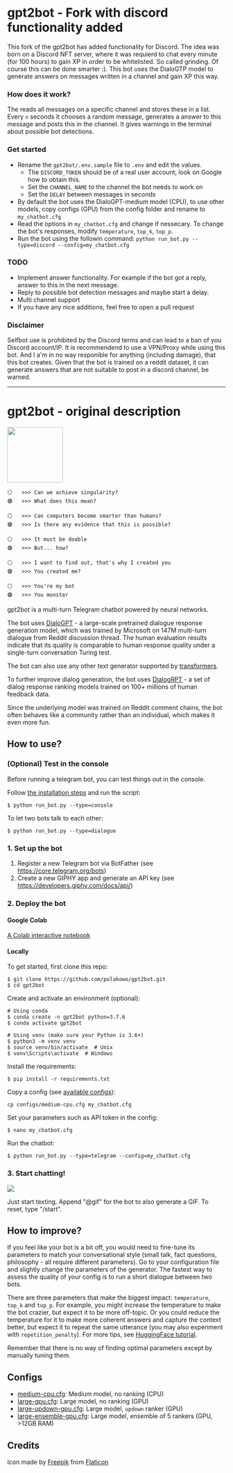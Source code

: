 # gpt2bot - Fork with discord functionality added
This fork of the gpt2bot has added functionality for Discord. The idea was born on a Discord NFT server, where it was requierd to chat every minute (for 100 hours) to gain XP in order to be whitelisted. So called grinding. Of course this can be done smarter :). This bot uses the DialoGTP model to generate answers on messages written in a channel and gain XP this way.

### How does it work?
The reads all messages on a specific channel and stores these in a list. Every `n` seconds it chooses a random message, generates a answer to this message and posts this in the channel. It gives warnings in the terminal about possible bot detections.


### Get started
- Rename the `gpt2bot/.env.sample` file to `.env` and edit the values. 
    - The `DISCORD_TOKEN` should be of a real user account, look on Google how to obtain this.
    - Set the `CHANNEL_NAME` to the channel the bot needs to work on
    - Set the `DELAY` between messages in seconds
- By default the bot uses the DialoGPT-medium model (CPU), to use other models, copy configs (GPU) from the config folder and rename to `my_chatbot.cfg`
- Read the options in `my_chatbot.cfg` and change if nessecary. To change the bot's responses, modify `temperature`, `top_k`, `top_p`.
- Run the bot using the followin command: `python run_bot.py --type=discord --config=my_chatbot.cfg`

### TODO
- Implement answer functionality. For example if the bot got a reply, answer to this in the next message.
- Reply to possible bot detection messages and maybe start a delay.
- Multi channel support
- If you have any nice additions, feel free to open a pull request

### Disclaimer
Selfbot use is prohibited by the Discord terms and can lead to a ban of you Discord account/IP. It is recommendend to use a VPN/Proxy while using this bot. And I a'm in no way responible for anything (including damage), that this bot creates. Given that the bot is trained on a reddit dataset, it can generate answers that are not suitable to post in a discord channel, be warned.


-----------------------------------------------
# gpt2bot - original description

<img src="https://github.com/polakowo/gpt2bot/blob/master/logo.png?raw=true" width=128>

```
⚪   >>> Can we achieve singularity?
🟣   >>> What does this mean?

⚪   >>> Can computers become smarter than humans?
🟣   >>> Is there any evidence that this is possible?

⚪   >>> It must be doable
🟣   >>> But... how?

⚪   >>> I want to find out, that's why I created you
🟣   >>> You created me?

⚪   >>> You're my bot
🟣   >>> You monster
```

gpt2bot is a multi-turn Telegram chatbot powered by neural networks. 

The bot uses [DialoGPT](https://arxiv.org/abs/1911.00536) - a large-scale pretrained 
dialogue response generation model, which was trained by Microsoft on 147M multi-turn 
dialogue from Reddit discussion thread. The human evaluation results indicate that its 
quality is comparable to human response quality under a single-turn conversation Turing test.

The bot can also use any other text generator supported by [transformers](https://huggingface.co/transformers/).

To further improve dialog generation, the bot uses [DialogRPT](https://arxiv.org/abs/2009.06978) - 
a set of dialog response ranking models trained on 100+ millions of human feedback data.

Since the underlying model was trained on Reddit comment chains, the bot often behaves like 
a community rather than an individual, which makes it even more fun.
  
## How to use?

### (Optional) Test in the console

Before running a telegram bot, you can test things out in the console.

Follow [the installation steps](https://github.com/polakowo/gpt2bot#locally) and run the script:

```
$ python run_bot.py --type=console
```

To let two bots talk to each other:

```
$ python run_bot.py --type=dialogue
```

### 1. Set up the bot

1. Register a new Telegram bot via BotFather (see https://core.telegram.org/bots)
2. Create a new GIPHY app and generate an API key (see https://developers.giphy.com/docs/api/)

### 2. Deploy the bot

#### Google Colab

[A Colab interactive notebook](https://colab.research.google.com/github/polakowo/gpt2bot/blob/master/Demo.ipynb)

#### Locally

To get started, first clone this repo:

```
$ git clone https://github.com/polakowo/gpt2bot.git
$ cd gpt2bot
```

Create and activate an environment (optional):

```
# Using conda
$ conda create -n gpt2bot python=3.7.6
$ conda activate gpt2bot

# Using venv (make sure your Python is 3.6+)
$ python3 -m venv venv
$ source venv/bin/activate  # Unix
$ venv\Scripts\activate  # Windows
```

Install the requirements:

```
$ pip install -r requirements.txt
```

Copy a config (see [available configs](https://github.com/polakowo/gpt2bot#configs)):

```
cp configs/medium-cpu.cfg my_chatbot.cfg
```

Set your parameters such as API token in the config:

```
$ nano my_chatbot.cfg
```

Run the chatbot:

```
$ python run_bot.py --type=telegram --config=my_chatbot.cfg
```

### 3. Start chatting!

![](telegram_bot.gif)

Just start texting. Append "@gif" for the bot to also generate a GIF. To reset, type "/start".

## How to improve?

If you feel like your bot is a bit off, you would need to fine-tune its parameters to match
your conversational style (small talk, fact questions, philosophy - all require different parameters).
Go to your configuration file and slightly change the parameters of the generator.
The fastest way to assess the quality of your config is to run a short dialogue between two bots.

There are three parameters that make the biggest impact: `temperature`, `top_k` and `top_p`. 
For example, you might increase the temperature to make the bot crazier, but expect it to be 
more off-topic. Or you could reduce the temperature for it to make more coherent answers and 
capture the context better, but expect it to repeat the same utterance (you may also experiment 
with `repetition_penalty`). For more tips, see [HuggingFace tutorial](https://huggingface.co/blog/how-to-generate).

Remember that there is no way of finding optimal parameters except by manually tuning them.

## Configs

* [medium-cpu.cfg](https://github.com/polakowo/gpt2bot/blob/master/configs/medium-cpu.cfg): Medium model, no ranking (CPU)
* [large-gpu.cfg](https://github.com/polakowo/gpt2bot/blob/master/configs/large-gpu.cfg): Large model, no ranking (GPU)
* [large-updown-gpu.cfg](https://github.com/polakowo/gpt2bot/blob/master/configs/large-updown-gpu.cfg): Large model, `updown` ranker (GPU)
* [large-ensemble-gpu.cfg](https://github.com/polakowo/gpt2bot/blob/master/configs/large-ensemble-gpu.cfg): Large model, ensemble of 5 rankers (GPU, >12GB RAM)

## Credits

Icon made by [Freepik](https://www.freepik.com) from [Flaticon](https://www.flaticon.com/)
